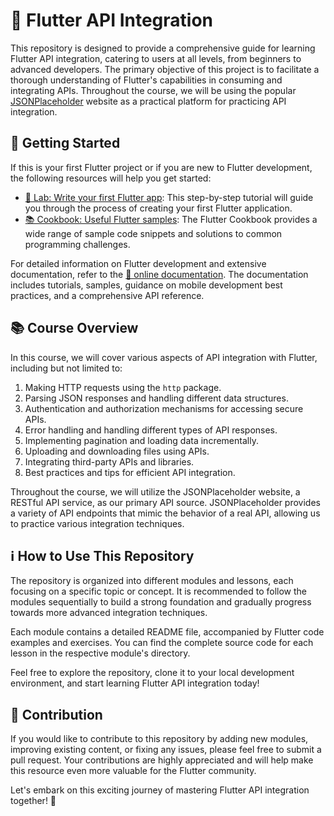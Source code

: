 # 📱 Flutter API Integration

This repository is designed to provide a comprehensive guide for learning Flutter API integration, catering to users at all levels, from beginners to advanced developers. The primary objective of this project is to facilitate a thorough understanding of Flutter's capabilities in consuming and integrating APIs. Throughout the course, we will be using the popular [JSONPlaceholder](https://jsonplaceholder.typicode.com/) website as a practical platform for practicing API integration.

## 🚀 Getting Started

If this is your first Flutter project or if you are new to Flutter development, the following resources will help you get started:

- [🔬 Lab: Write your first Flutter app](https://docs.flutter.dev/get-started/codelab): This step-by-step tutorial will guide you through the process of creating your first Flutter application.
- [📚 Cookbook: Useful Flutter samples](https://docs.flutter.dev/cookbook): The Flutter Cookbook provides a wide range of sample code snippets and solutions to common programming challenges.

For detailed information on Flutter development and extensive documentation, refer to the [📖 online documentation](https://docs.flutter.dev/). The documentation includes tutorials, samples, guidance on mobile development best practices, and a comprehensive API reference.

## 📚 Course Overview

In this course, we will cover various aspects of API integration with Flutter, including but not limited to:

1. Making HTTP requests using the `http` package.
2. Parsing JSON responses and handling different data structures.
3. Authentication and authorization mechanisms for accessing secure APIs.
4. Error handling and handling different types of API responses.
5. Implementing pagination and loading data incrementally.
6. Uploading and downloading files using APIs.
7. Integrating third-party APIs and libraries.
8. Best practices and tips for efficient API integration.

Throughout the course, we will utilize the JSONPlaceholder website, a RESTful API service, as our primary API source. JSONPlaceholder provides a variety of API endpoints that mimic the behavior of a real API, allowing us to practice various integration techniques.

## ℹ️ How to Use This Repository

The repository is organized into different modules and lessons, each focusing on a specific topic or concept. It is recommended to follow the modules sequentially to build a strong foundation and gradually progress towards more advanced integration techniques.

Each module contains a detailed README file, accompanied by Flutter code examples and exercises. You can find the complete source code for each lesson in the respective module's directory.

Feel free to explore the repository, clone it to your local development environment, and start learning Flutter API integration today!

## 🤝 Contribution

If you would like to contribute to this repository by adding new modules, improving existing content, or fixing any issues, please feel free to submit a pull request. Your contributions are highly appreciated and will help make this resource even more valuable for the Flutter community.

Let's embark on this exciting journey of mastering Flutter API integration together! 🚀
